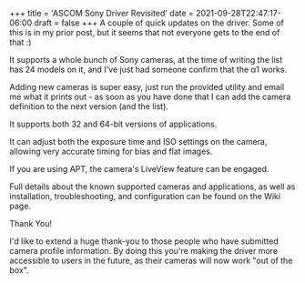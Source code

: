 ﻿+++
title = 'ASCOM Sony Driver Revisited'
date = 2021-09-28T22:47:17-06:00
draft = false
+++
A couple of quick updates on the driver.  Some of this is in my prior post, but it seems that not everyone gets to the end of that :)

It supports a whole bunch of Sony cameras, at the time of writing the list has 24 models on it, and I've just had someone confirm that the α1 works.

Adding new cameras is super easy, just run the provided utility and email me what it prints out - as soon as you have done that I can add the camera definition to the next version (and the list).

It supports both 32 and 64-bit versions of applications.

It can adjust both the exposure time and ISO settings on the camera, allowing very accurate timing for bias and flat images.

If you are using APT, the camera's LiveView feature can be engaged.

Full details about the known supported cameras and applications, as well as installation, troubleshooting, and configuration can be found on the Wiki page.

Thank You!

I'd like to extend a huge thank-you to those people who have submitted camera profile information.  By doing this you're making the driver more accessible to users in the future, as their cameras will now work "out of the box".